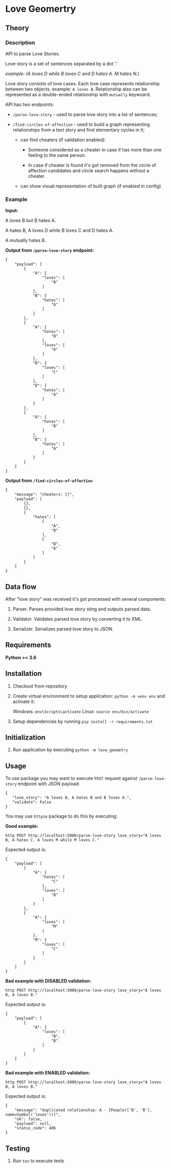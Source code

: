 # Love Geomertry

## Theory 

### Description
API to parse Love Stories.

Love story is a set of sentences separated by a dot '.' 

*example:
(A loves D while B loves C and D hates A. M hates N.)*

Love story consists of love cases. Each love case 
represents relationship between two objects.
example: `A loves B`. Relationship also can be 
represented as a double-ended relationship with
`mutually` keywoard.

API has two endpoints:

- `/parse-love-story` - used to parse love story into a list of sentences;

- `/find-circles-of-affection` - used to build a graph representing 
  relationships from a text story and find elementary cycles in it;
  
  - can find cheaters (if validation enabled):
		
	* Someone considered as a cheater in case if has more than one 
	feeling to the same person.
	
	* In case if cheater is found it's got removed from the circle of affection candidates and 
	circle search happens without a cheater.
	  
  - can show visual representation of built graph (if enabled in config)

### Example

**Input:**

A loves B but B hates A.

A hates B, A loves D while B loves C and D hates A.

A mutually hates B.

**Output from `/parse-love-story` endpoint:**

```buildoutcfg
{
    "payload": [
        {
            "A": {
                "loves": [
                    "B"
                ]
            },
            "B": {
                "hates": [
                    "A"
                ]
            }
        },
        {
            "A": {
                "hates": [
                    "B"
                ],
                "loves": [
                    "D"
                ]
            },
            "B": {
                "loves": [
                    "C"
                ]
            },
            "D": {
                "hates": [
                    "A"
                ]
            }
        },
        {
            "A": {
                "hates": [
                    "B"
                ]
            },
            "B": {
                "hates": [
                    "A"
                ]
            }
        }
    ]
}
```

**Output from `/find-circles-of-affection`**
```buildoutcfg
{
    "message": "cheaters: []",
    "payload": [
        {},
        {},
        {
            "hates": [
                [
                    "A",
                    "B"
                ],
                [
                    "B",
                    "A"
                ]
            ]
        }
    ]
}
```
## Data flow

After "love story" was received it's got processed with several components:

1. Parser. Parses provided love story sting and outputs parsed data.

1. Validator. Validates parsed love story by converting it to XML.

1. Serializer. Serializes parsed love story to JSON.


## Requirements

**Python >= 3.6**

## Installation

1. Checkout from repository
1. Create virtual environment to setup application:
	`python -m venv env` and activate it:
   
   	Windows: `env\Scripts\activate`
		Linux: `source env/bin/activate`
   

1. Setup dependencies by running `pip install -r requirements.txt` 

## Initialization

1. Run application by executing `python -m love_geometry`

## Usage

To use package you may want to execute `POST` request against `/parse-love-story` 
endpoint with JSON payload:

```
{
   "love_story": "A loves B, A hates B and B loves A.",
   "validate": False
}
```

You may use `httpie` package to do this by executing:

**Good example:**

```
http POST http://localhost:5000/parse-love-story love_story="A loves B, A hates C. A loves M while M loves C."
```

Expected output is:

```
{
    "payload": [
        {
            "A": {
                "hates": [
                    "C"
                ],
                "loves": [
                    "B"
                ]
            }
        },
        {
            "A": {
                "loves": [
                    "M"
                ]
            },
            "M": {
                "loves": [
                    "C"
                ]
            }
        }
    ]
}
```

**Bad example with DISABLED validation:**

```
http POST http://localhost:5000/parse-love-story love_story="A loves B, A loves B."
```

Expected output is:

```
{
    "payload": [
        {
            "A": {
                "loves": [
                    "B",
                    "B"
                ]
            }
        }
    ]
}
```

**Bad example with ENABLED validation:**

```
http POST http://localhost:5000/parse-love-story love_story="A loves B, A loves B."
```

Expected output is:

```
{
    "message": "duplicated relationship: A - [People(['B', 'B'], name=Symbol('loves'))]",
    "ok": false,
    "payload": null,
    "status_code": 406
}
```

## Testing 

1. Run `tox` to execute tests


